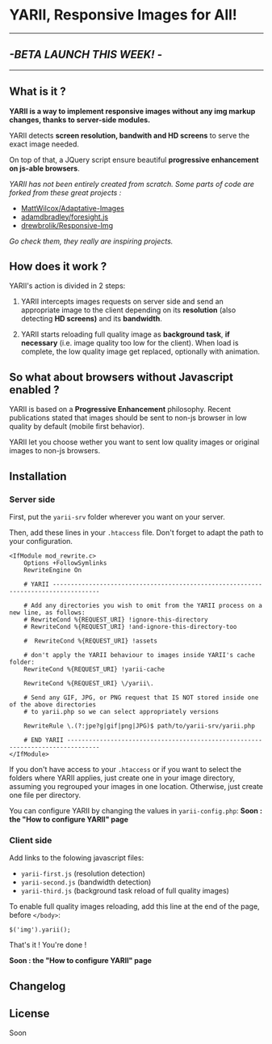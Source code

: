 # YARII, Responsive Images for All! #
----------
## *-BETA LAUNCH THIS WEEK! -* ##
----------
## What is it ? ##
**YARII is a way to implement responsive images without any img markup changes, thanks to server-side modules.**

YARII detects **screen resolution, bandwith and HD screens** to serve the exact image needed.

On top of that, a JQuery script ensure beautiful **progressive enhancement on js-able browsers**.


*YARII has not been entirely created from scratch. Some parts of code are forked from these great projects :*

- [MattWilcox/Adaptative-Images](https://github.com/MattWilcox/Adaptive-Images "MattWilcox/Adaptative-Images")
- [adamdbradley/foresight.js](https://github.com/adamdbradley/foresight.js/ "adamdbradley/foresight.js")
- [drewbrolik/Responsive-Img](https://github.com/drewbrolik/Responsive-Img "drewbrolik/Responsive-Img")

*Go check them, they really are inspiring projects.*

## How does it work ? ##
YARII's action is divided in 2 steps: 

1. YARII intercepts images requests on server side and send an appropriate image to the client depending on  its **resolution** (also detecting **HD screens)** and its **bandwidth**.

2. YARII starts reloading full quality image as **background task**, **if necessary** (i.e. image quality too low for the client). When load is complete, the low quality image get replaced, optionally with animation.


## So what about browsers without Javascript enabled ? ##
YARII is based on a **Progressive Enhancement** philosophy. Recent publications stated that images should be sent to non-js browser in low quality by default (mobile first behavior).

YARII let you choose wether you want to sent low quality images or original images to non-js browsers.

<!-- But just remember that **YARII is able to detect searchbots like Google's**, so that the images sent to them are always in full quality, even if you choose mobile first approach. Your SEO is safe ! -->

## Installation ##
### Server side ###
First, put the `yarii-srv` folder wherever you want on your server.

Then, add these lines in your `.htaccess` file. Don't forget to adapt the path to your configuration.

    <IfModule mod_rewrite.c>
    	Options +FollowSymlinks
    	RewriteEngine On
    
    	# YARII -----------------------------------------------------------------------------------
    
    	# Add any directories you wish to omit from the YARII process on a new line, as follows:
    	# RewriteCond %{REQUEST_URI} !ignore-this-directory
    	# RewriteCond %{REQUEST_URI} !and-ignore-this-directory-too
    
    	#  RewriteCond %{REQUEST_URI} !assets
    
    	# don't apply the YARII behaviour to images inside YARII's cache folder:
    	RewriteCond %{REQUEST_URI} !yarii-cache
    
    	RewriteCond %{REQUEST_URI} \/yarii\.
    
    	# Send any GIF, JPG, or PNG request that IS NOT stored inside one of the above directories
    	# to yarii.php so we can select appropriately versions
    
    	RewriteRule \.(?:jpe?g|gif|png|JPG)$ path/to/yarii-srv/yarii.php
    
    	# END YARII -------------------------------------------------------------------------------
    </IfModule>

If you don't have access to your `.htaccess` or if you want to select the folders where YARII applies, just create one in your image directory, assuming you regrouped your images in one location. Otherwise, just create one file per directory.

You can configure YARII by changing the values in `yarii-config.php`:
**Soon : the "How to configure YARII" page**
<!-- See the [how to configure YARII](http://path/to/yarii/config/section "How to configure YARII") section. -->

### Client side ###
Add links to the folowing javascript files:

- `yarii-first.js` (resolution detection)
- `yarii-second.js` (bandwidth detection)
- `yarii-third.js` (background task reload of full quality images)

To enable full quality images reloading, add this line at the end of the page, before `</body>`:

    $('img').yarii();

That's it ! You're done !

<!-- To understand how you can configure YARII on the client side, see the [how to configure YARII](http://path/to/yarii/config/section "How to configure YARII") section. -->
**Soon : the "How to configure YARII" page**

## Changelog ##


## License ##
Soon
